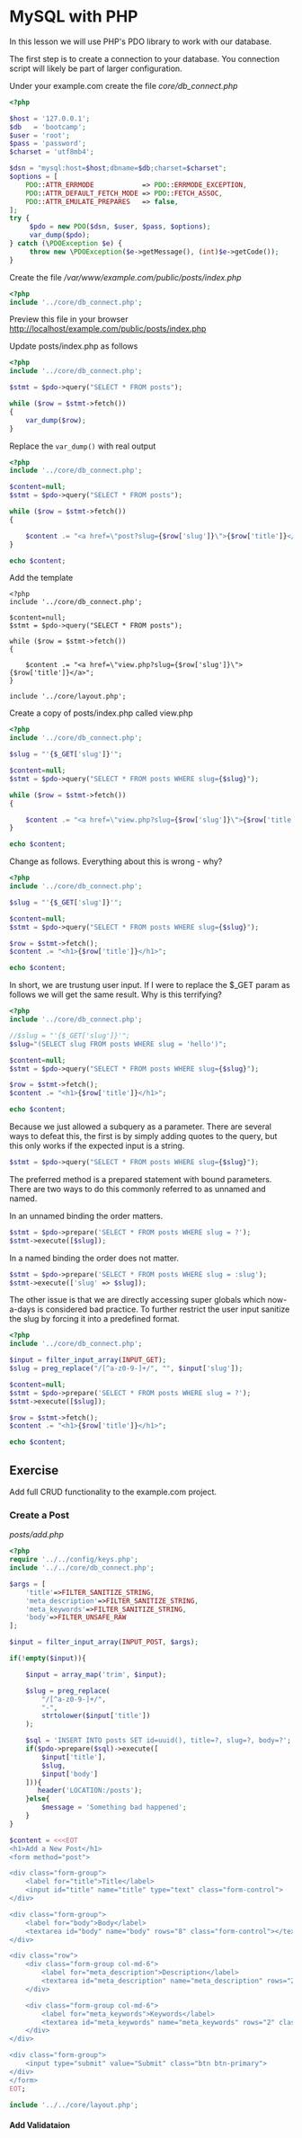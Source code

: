# MySQL with PHP

In this lesson we will use PHP's PDO library to work with our database.

The first step is to create a connection to your database. You connection script will likely be part of larger configuration.

Under your example.com create the file *core/db_connect.php*

```php
<?php

$host = '127.0.0.1';
$db   = 'bootcamp';
$user = 'root';
$pass = 'password';
$charset = 'utf8mb4';

$dsn = "mysql:host=$host;dbname=$db;charset=$charset";
$options = [
    PDO::ATTR_ERRMODE            => PDO::ERRMODE_EXCEPTION,
    PDO::ATTR_DEFAULT_FETCH_MODE => PDO::FETCH_ASSOC,
    PDO::ATTR_EMULATE_PREPARES   => false,
];
try {
     $pdo = new PDO($dsn, $user, $pass, $options);
     var_dump($pdo);
} catch (\PDOException $e) {
     throw new \PDOException($e->getMessage(), (int)$e->getCode());
}
```

Create the file */var/www/example.com/public/posts/index.php*
```php
<?php
include '../core/db_connect.php';
```
Preview this file in your browser [http://localhost/example.com/public/posts/index.php](http://localhost/example.com/public/posts/index.php)

Update posts/index.php as follows
```php
<?php
include '../core/db_connect.php';

$stmt = $pdo->query("SELECT * FROM posts");

while ($row = $stmt->fetch())
{
    var_dump($row);
}
```

Replace the ```var_dump()``` with real output
```php
<?php
include '../core/db_connect.php';

$content=null;
$stmt = $pdo->query("SELECT * FROM posts");

while ($row = $stmt->fetch())
{

    $content .= "<a href=\"post?slug={$row['slug']}\">{$row['title']}</a>";
}

echo $content;
```

Add the template
```
<?php
include '../core/db_connect.php';

$content=null;
$stmt = $pdo->query("SELECT * FROM posts");

while ($row = $stmt->fetch())
{

    $content .= "<a href=\"view.php?slug={$row['slug']}\">{$row['title']}</a>";
}

include '../core/layout.php';
```

Create a copy of posts/index.php called view.php
```php
<?php
include '../core/db_connect.php';

$slug = "'{$_GET['slug']}'";

$content=null;
$stmt = $pdo->query("SELECT * FROM posts WHERE slug={$slug}");

while ($row = $stmt->fetch())
{

    $content .= "<a href=\"view.php?slug={$row['slug']}\">{$row['title']}</a>";
}

echo $content;
```
Change as follows. Everything about this is wrong - why?
```php
<?php
include '../core/db_connect.php';

$slug = "'{$_GET['slug']}'";

$content=null;
$stmt = $pdo->query("SELECT * FROM posts WHERE slug={$slug}");

$row = $stmt->fetch();
$content .= "<h1>{$row['title']}</h1>";

echo $content;
```
In short, we are trustung user input. If I were to replace the $_GET param as follows we will get the same result. Why is this terrifying?  

```php
<?php
include '../core/db_connect.php';

//$slug = "'{$_GET['slug']}'";
$slug="(SELECT slug FROM posts WHERE slug = 'hello')";

$content=null;
$stmt = $pdo->query("SELECT * FROM posts WHERE slug={$slug}");

$row = $stmt->fetch();
$content .= "<h1>{$row['title']}</h1>";

echo $content;
```
Because we just allowed a subquery as a parameter. There are several ways to defeat this, the first is by simply adding quotes to the query, but this only works if the expected input is a string.

```php
$stmt = $pdo->query("SELECT * FROM posts WHERE slug={$slug}");
```

The preferred method is a prepared statement with bound parameters. There are two ways to do this commonly referred to as unnamed and named.

In an unnamed binding the order matters.
```php
$stmt = $pdo->prepare('SELECT * FROM posts WHERE slug = ?');
$stmt->execute([$slug]);
```

In a named binding the order does not matter. 
```php
$stmt = $pdo->prepare('SELECT * FROM posts WHERE slug = :slug');
$stmt->execute(['slug' => $slug]);
```

The other issue is that we are directly accessing super globals which now-a-days is considered bad practice. To further restrict the user input sanitize the slug by forcing it into a predefined format.
```php
<?php
include '../core/db_connect.php';

$input = filter_input_array(INPUT_GET);
$slug = preg_replace("/[^a-z0-9-]+/", "", $input['slug']);

$content=null;
$stmt = $pdo->prepare('SELECT * FROM posts WHERE slug = ?');
$stmt->execute([$slug]);

$row = $stmt->fetch();
$content .= "<h1>{$row['title']}</h1>";

echo $content;
```

## Exercise

Add full CRUD functionality to the example.com project.

### Create a Post

*posts/add.php*
```php
<?php
require '../../config/keys.php';
include '../../core/db_connect.php';

$args = [
    'title'=>FILTER_SANITIZE_STRING,
    'meta_description'=>FILTER_SANITIZE_STRING,
    'meta_keywords'=>FILTER_SANITIZE_STRING,
    'body'=>FILTER_UNSAFE_RAW
];

$input = filter_input_array(INPUT_POST, $args);

if(!empty($input)){

    $input = array_map('trim', $input);

    $slug = preg_replace(
        "/[^a-z0-9-]+/",
        "-",
        strtolower($input['title'])
    );

    $sql = 'INSERT INTO posts SET id=uuid(), title=?, slug=?, body=?';
    if($pdo->prepare($sql)->execute([
        $input['title'],
        $slug,
        $input['body']
    ])){
       header('LOCATION:/posts');
    }else{
        $message = 'Something bad happened';
    }
}

$content = <<<EOT
<h1>Add a New Post</h1>
<form method="post">

<div class="form-group">
    <label for="title">Title</label>
    <input id="title" name="title" type="text" class="form-control">
</div>

<div class="form-group">
    <label for="body">Body</label>
    <textarea id="body" name="body" rows="8" class="form-control"></textarea>
</div>

<div class="row">
    <div class="form-group col-md-6">
        <label for="meta_description">Description</label>
        <textarea id="meta_description" name="meta_description" rows="2" class="form-control"></textarea>
    </div>

    <div class="form-group col-md-6">
        <label for="meta_keywords">Keywords</label>
        <textarea id="meta_keywords" name="meta_keywords" rows="2" class="form-control"></textarea>
    </div>
</div>

<div class="form-group">
    <input type="submit" value="Submit" class="btn btn-primary">
</div>
</form>
EOT;

include '../../core/layout.php';
```

#### Add Validataion

```sh

```
